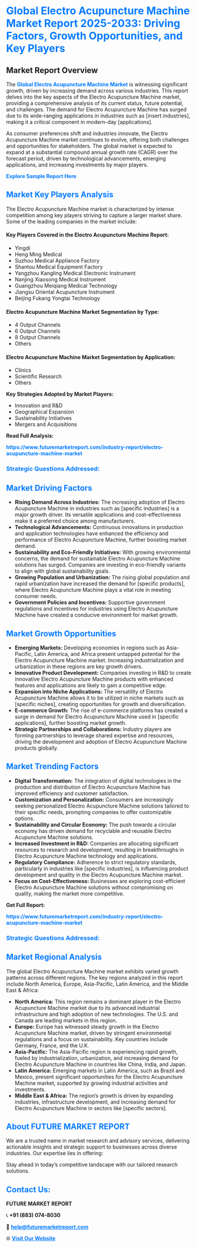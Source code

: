 <h1 style="color: #007BFF;">Global Electro Acupuncture Machine Market Report 2025-2033: Driving Factors, Growth Opportunities, and Key Players</h1>

<section id="overview">
<h2>Market Report Overview</h2>
<p>The <a href="https://www.futuremarketreport.com/industry-report/electro-acupuncture-machine-market" style="color: #007BFF; text-decoration: none;"><strong>Global Electro Acupuncture Machine Market</strong></a> is witnessing significant growth, driven by increasing demand across various industries. This report delves into the key aspects of the Electro Acupuncture Machine market, providing a comprehensive analysis of its current status, future potential, and challenges. The demand for Electro Acupuncture Machine has surged due to its wide-ranging applications in industries such as [insert industries], making it a critical component in modern-day [applications].</p>
<p>As consumer preferences shift and industries innovate, the Electro Acupuncture Machine market continues to evolve, offering both challenges and opportunities for stakeholders. The global market is expected to expand at a substantial compound annual growth rate (CAGR) over the forecast period, driven by technological advancements, emerging applications, and increasing investments by major players.</p>
</section>

<section id="overview">
<p><a href="https://www.futuremarketreport.com/request-sample/reportId=53454" style="color: #007BFF; text-decoration: none;"><strong>Explore Sample Report Here</strong></a></p>
</section>

<section id="key-players">
<h2 style="color: #007BFF;">Market Key Players Analysis</h2>
<p>The Electro Acupuncture Machine market is characterized by intense competition among key players striving to capture a larger market share. Some of the leading companies in the market include:</p>
<h4>Key Players Covered in the Electro Acupuncture Machine Report:</h4>
<ul><li>Yingdi</li><li>Heng Ming Medical</li><li>Suzhou Medical Appliance Factory</li><li>Shantou Medical Equipment Factory</li><li>Yangzhou Kangling Medical Electronic Instrument</li><li>Nanjing Xiaosong Medical Instrument</li><li>Guangzhou Meiqiang Medical Technology</li><li>Jiangsu Oriental Acupuncture Instrument</li><li>Beijing Fukang Yongtai Technology</li></ul>
<h4>Electro Acupuncture Machine Market Segmentation by Type:</h4>
<ul><li>4 Output Channels</li><li>6 Output Channels</li><li>8 Output Channels</li><li>Others</li></ul>

<h4>Electro Acupuncture Machine Market Segmentation by Application:</h4>
<ul><li>Clinics</li><li>Scientific Research</li><li>Others</li></ul>
<p><strong>Key Strategies Adopted by Market Players:</strong></p>
<ul>
<li>Innovation and R&D</li>
<li>Geographical Expansion</li>
<li>Sustainability Initiatives</li>
<li>Mergers and Acquisitions</li>
</ul>
</section>

<section>
<p><strong>Read Full Analysis: </strong></p><a href="https://www.futuremarketreport.com/industry-report/electro-acupuncture-machine-market" style="color: #007BFF; text-decoration: none;"><strong>https://www.futuremarketreport.com/industry-report/electro-acupuncture-machine-market</strong></a>
<h3 style="color: #007BFF;">Strategic Questions Addressed:</h3>
</section>

<section id="driving-factors">
<h2 style="color: #007BFF;">Market Driving Factors</h2>
<ul>
<li><strong>Rising Demand Across Industries:</strong> The increasing adoption of Electro Acupuncture Machine in industries such as [specific industries] is a major growth driver. Its versatile applications and cost-effectiveness make it a preferred choice among manufacturers.</li>
<li><strong>Technological Advancements:</strong> Continuous innovations in production and application technologies have enhanced the efficiency and performance of Electro Acupuncture Machine, further boosting market demand.</li>
<li><strong>Sustainability and Eco-Friendly Initiatives:</strong> With growing environmental concerns, the demand for sustainable Electro Acupuncture Machine solutions has surged. Companies are investing in eco-friendly variants to align with global sustainability goals.</li>
<li><strong>Growing Population and Urbanization:</strong> The rising global population and rapid urbanization have increased the demand for [specific products], where Electro Acupuncture Machine plays a vital role in meeting consumer needs.</li>
<li><strong>Government Policies and Incentives:</strong> Supportive government regulations and incentives for industries using Electro Acupuncture Machine have created a conducive environment for market growth.</li>
</ul>
</section>

<section id="growth-opportunities">
<h2 style="color: #007BFF;">Market Growth Opportunities</h2>
<ul>
<li><strong>Emerging Markets:</strong> Developing economies in regions such as Asia-Pacific, Latin America, and Africa present untapped potential for the Electro Acupuncture Machine market. Increasing industrialization and urbanization in these regions are key growth drivers.</li>
<li><strong>Innovative Product Development:</strong> Companies investing in R&D to create innovative Electro Acupuncture Machine products with enhanced features and applications are likely to gain a competitive edge.</li>
<li><strong>Expansion into Niche Applications:</strong> The versatility of Electro Acupuncture Machine allows it to be utilized in niche markets such as [specific niches], creating opportunities for growth and diversification.</li>
<li><strong>E-commerce Growth:</strong> The rise of e-commerce platforms has created a surge in demand for Electro Acupuncture Machine used in [specific applications], further boosting market growth.</li>
<li><strong>Strategic Partnerships and Collaborations:</strong> Industry players are forming partnerships to leverage shared expertise and resources, driving the development and adoption of Electro Acupuncture Machine products globally.</li>
</ul>
</section>

<section id="trending-factors">
<h2 style="color: #007BFF;">Market Trending Factors</h2>
<ul>
<li><strong>Digital Transformation:</strong> The integration of digital technologies in the production and distribution of Electro Acupuncture Machine has improved efficiency and customer satisfaction.</li>
<li><strong>Customization and Personalization:</strong> Consumers are increasingly seeking personalized Electro Acupuncture Machine solutions tailored to their specific needs, prompting companies to offer customizable options.</li>
<li><strong>Sustainability and Circular Economy:</strong> The push towards a circular economy has driven demand for recyclable and reusable Electro Acupuncture Machine solutions.</li>
<li><strong>Increased Investment in R&D:</strong> Companies are allocating significant resources to research and development, resulting in breakthroughs in Electro Acupuncture Machine technology and applications.</li>
<li><strong>Regulatory Compliance:</strong> Adherence to strict regulatory standards, particularly in industries like [specific industries], is influencing product development and quality in the Electro Acupuncture Machine market.</li>
<li><strong>Focus on Cost-Effectiveness:</strong> Businesses are exploring cost-efficient Electro Acupuncture Machine solutions without compromising on quality, making the market more competitive.</li>
</ul>
</section>

<section>
<p><strong>Get Full Report: </strong></p><a href="https://www.futuremarketreport.com/industry-report/electro-acupuncture-machine-market" style="color: #007BFF; text-decoration: none;"><strong>https://www.futuremarketreport.com/industry-report/electro-acupuncture-machine-market</strong></a>
<h3 style="color: #007BFF;">Strategic Questions Addressed:</h3>
</section>


<section id="regional-analysis">
<h2 style="color: #007BFF;">Market Regional Analysis</h2>
<p>The global Electro Acupuncture Machine market exhibits varied growth patterns across different regions. The key regions analyzed in this report include North America, Europe, Asia-Pacific, Latin America, and the Middle East & Africa:</p>
<ul>
<li><strong>North America:</strong> This region remains a dominant player in the Electro Acupuncture Machine market due to its advanced industrial infrastructure and high adoption of new technologies. The U.S. and Canada are leading markets in this region.</li>
<li><strong>Europe:</strong> Europe has witnessed steady growth in the Electro Acupuncture Machine market, driven by stringent environmental regulations and a focus on sustainability. Key countries include Germany, France, and the U.K.</li>
<li><strong>Asia-Pacific:</strong> The Asia-Pacific region is experiencing rapid growth, fueled by industrialization, urbanization, and increasing demand for Electro Acupuncture Machine in countries like China, India, and Japan.</li>
<li><strong>Latin America:</strong> Emerging markets in Latin America, such as Brazil and Mexico, present significant opportunities for the Electro Acupuncture Machine market, supported by growing industrial activities and investments.</li>
<li><strong>Middle East & Africa:</strong> The region’s growth is driven by expanding industries, infrastructure development, and increasing demand for Electro Acupuncture Machine in sectors like [specific sectors].</li>
</ul>
</section>

<footer>
<h2 style="color: #007BFF;">About FUTURE MARKET REPORT</h2>
<p>We are a trusted name in market research and advisory services, delivering actionable insights and strategic support to businesses across diverse industries. Our expertise lies in offering:</p>

<p>Stay ahead in today’s competitive landscape with our tailored research solutions.</p>

<h2 style="color: #007BFF;">Contact Us:</h2>
<p><strong>FUTURE MARKET REPORT</strong></p>
<p>📞 <strong>+91 (883) 074-8030</strong></p>
<p>📧 <strong><a href="mailto:help@futuremarketreport.com" style="color: #007BFF;">help@futuremarketreport.com</a></strong></p>
<p>🌐 <strong><a href="https://www.futuremarketreport.com/" style="color: #007BFF;">Visit Our Website</a></strong></p>
</footer>